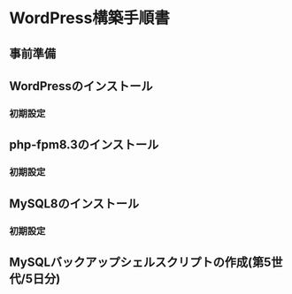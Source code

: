 # WordPress構築手順書

## 事前準備



## WordPressのインストール

### 初期設定

## php-fpm8.3のインストール

### 初期設定

## MySQL8のインストール

### 初期設定

## MySQLバックアップシェルスクリプトの作成(第5世代/5日分)
